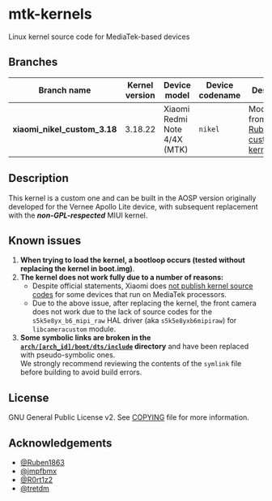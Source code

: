 # mtk-kernels
Linux kernel source code for MediaTek-based devices

## Branches
| Branch name                   | Kernel version                        | Device model                       | Device codename     | Description
|-------------------------------|------------------------|------------------------------------|---------------------|----------------------------------------------------------------------------------------------------|
| **xiaomi_nikel_custom_3.18**         | 3.18.22                | Xiaomi Redmi Note 4/4X (MTK)       | `nikel`             | Modified from [Ruben1863's custom kernel](https://github.com/Ruben1863/android_kernel_xiaomi_nikel)

## Description
This kernel is a custom one and can be built in the AOSP version originally developed for the Vernee Apollo Lite device, with subsequent replacement with the **_non-GPL-respected_** MIUI kernel.

## Known issues
1. **When trying to load the kernel, a bootloop occurs (tested without replacing the kernel in boot.img)**.
2. **The kernel does not work fully due to a number of reasons:**
   * Despite official statements, Xiaomi does [not publish kernel source codes](https://www.xda-developers.com/xiaomi-aims-to-release-kernel-source-code-for-new-devices-within-3-months-after-launch/) for some devices that run on MediaTek processors.
   * Due to the above issue, after replacing the kernel, the front camera does not work due to the lack of source codes for the `s5k5e8yx_b6_mipi_raw` HAL driver (aka `s5k5e8yxb6mipiraw`) for `libcameracustom` module.
3. **Some symbolic links are broken in the [`arch/[arch_id]/boot/dts/include`](https://github.com/SnowdroidReborn/mtk-kernels/tree/xiaomi_nikel_custom_3.18/arch/arm64/boot/dts/include/dt-bindings) directory** and have been replaced with pseudo-symbolic ones.\
   We strongly recommend reviewing the contents of the `symlink` file before building to avoid build errors.

## License
GNU General Public License v2. See [COPYING](https://github.com/SnowdroidReborn/mtk-kernels/blob/xiaomi_nikel_custom_3.18/COPYING) file for more information.

## Acknowledgements
* [@Ruben1863](https://github.com/Ruben1863)
* [@jmpfbmx](https://github.com/jmpfbmx)
* [@R0rt1z2](https://github.com/R0rt1z2)
* [@tretdm](https://github.com/tretdm)
